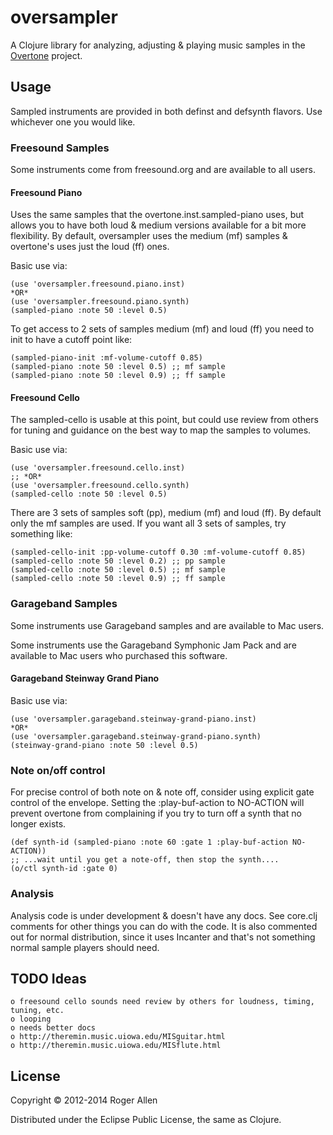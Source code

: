 # oversampler

A Clojure library for analyzing, adjusting & playing music samples in
the [Overtone](http://github.com/overtone/overtone) project.

## Usage

Sampled instruments are provided in both definst and defsynth flavors.
Use whichever one you would like.

### Freesound Samples

Some instruments come from freesound.org and are available to all
users.

#### Freesound Piano

Uses the same samples that the overtone.inst.sampled-piano uses, but
allows you to have both loud & medium versions available for a bit
more flexibility.  By default, oversampler uses the medium (mf)
samples & overtone's uses just the loud (ff) ones.

Basic use via:

    (use 'oversampler.freesound.piano.inst)
    *OR*
    (use 'oversampler.freesound.piano.synth)
    (sampled-piano :note 50 :level 0.5)

To get access to 2 sets of samples medium (mf) and loud (ff) you need
to init to have a cutoff point like:

    (sampled-piano-init :mf-volume-cutoff 0.85)
    (sampled-piano :note 50 :level 0.5) ;; mf sample
    (sampled-piano :note 50 :level 0.9) ;; ff sample

#### Freesound Cello

The sampled-cello is usable at this point, but could use review from
others for tuning and guidance on the best way to map the samples to
volumes.

Basic use via:

    (use 'oversampler.freesound.cello.inst)
    ;; *OR*
    (use 'oversampler.freesound.cello.synth)
    (sampled-cello :note 50 :level 0.5)

There are 3 sets of samples soft (pp), medium (mf) and loud (ff).  By
default only the mf samples are used.  If you want all 3 sets of
samples, try something like:

    (sampled-cello-init :pp-volume-cutoff 0.30 :mf-volume-cutoff 0.85)
    (sampled-cello :note 50 :level 0.2) ;; pp sample
    (sampled-cello :note 50 :level 0.5) ;; mf sample
    (sampled-cello :note 50 :level 0.9) ;; ff sample

### Garageband Samples

Some instruments use Garageband samples and are available to Mac
users.

Some instruments use the Garageband Symphonic Jam Pack and are
available to Mac users who purchased this software.

#### Garageband Steinway Grand Piano

Basic use via:

    (use 'oversampler.garageband.steinway-grand-piano.inst)
    *OR*
    (use 'oversampler.garageband.steinway-grand-piano.synth)
    (steinway-grand-piano :note 50 :level 0.5)

### Note on/off control

For precise control of both note on & note off, consider using
explicit gate control of the envelope.  Setting the :play-buf-action
to NO-ACTION will prevent overtone from complaining if you try to turn
off a synth that no longer exists.

    (def synth-id (sampled-piano :note 60 :gate 1 :play-buf-action NO-ACTION))
    ;; ...wait until you get a note-off, then stop the synth....
    (o/ctl synth-id :gate 0)

### Analysis

Analysis code is under development & doesn't have any docs.  See
core.clj comments for other things you can do with the code.  It is
also commented out for normal distribution, since it uses Incanter and
that's not something normal sample players should need.

## TODO Ideas

    o freesound cello sounds need review by others for loudness, timing, tuning, etc.
    o looping
    o needs better docs
    o http://theremin.music.uiowa.edu/MISguitar.html
    o http://theremin.music.uiowa.edu/MISflute.html

## License

Copyright © 2012-2014 Roger Allen

Distributed under the Eclipse Public License, the same as Clojure.
